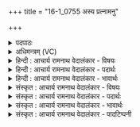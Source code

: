+++
title = "16-1_0755 अस्य प्रत्नामनु"

+++
<details><summary>पदपाठः</summary>

अ꣡स्य꣢। प्र꣣त्ना꣢म्। अ꣡नु꣢꣯। द्यु꣡त꣢꣯म्। शु꣣क्र꣢म्। दु꣣दुह्रे। अ꣡ह्र꣢꣯यः। अ। ह्र꣣यः। प꣡यः꣢꣯। स꣣हस्रसा꣢म्। स꣣हस्र। सा꣢म्। ऋ꣡षि꣢꣯म्। ७५५।
</details>

<details><summary>अधिमन्त्रम् (VC)</summary>

- पवमानः सोमः
- अवत्सारः काश्यपः
- गायत्री
- षड्जः
</details>

<details><summary>हिन्दी : आचार्य रामनाथ वेदालंकार - विषयः</summary>

प्रथम मन्त्र में सोम नामक परमात्मा का विषय है।
</details>

<details><summary>हिन्दी : आचार्य रामनाथ वेदालंकार - पदार्थः</summary>

पदार्थान्वयभाषाः -  (अस्य)इस(सोम)की अर्थात् सौम्य तेजवाले परमात्मा की(प्रत्नाम्)पुरातन, (सहस्रसाम्)असंख्यात फल प्रदान करनेवाली, (ऋषिम्)अनेक कार्यों को सिद्ध करनेवाली(द्युतम्)सौम्य द्युति का(अनु)अनुकूल ध्यान करके(अह्रयः)व्याप्त विद्यावाले विद्वान् उपासकजन(शुक्रम्)शुद्ध(पयः)ब्रह्मानन्दरूप रस को(दुदुह्रे)दुह लेते हैं,पा लेते हैं ॥१॥
</details>

<details><summary>हिन्दी : आचार्य रामनाथ वेदालंकार - भावार्थः</summary>

भावार्थभाषाः -  जो सौम्य,शुद्ध परमात्मा अपने उपासकों के हृदय में शुद्ध ब्रह्मानन्द रस को बहाता है,उसकी सौम्य द्युति में ध्यान सबको लगाना चाहिए ॥१॥
</details>

<details><summary>संस्कृत : आचार्य रामनाथ वेदालंकार - विषयः</summary>

अथ सोमस्य परमात्मनो विषयमाह।
</details>

<details><summary>संस्कृत : आचार्य रामनाथ वेदालंकार - पदार्थः</summary>

पदार्थान्वयभाषाः -  (अस्य)सोमस्य सौम्यतेजसः परमात्मनः(प्रत्नाम्)पुराणीम्(सहस्रसाम्२)या सहस्राणि असंख्यातानि फलानि सनोति ददाति ताम्(ऋषिम्३)बहुकार्यसाधिकाम्(द्युतम्)सौम्यां द्युतिम्(अनु)अनुध्याय(अह्रयः४)व्याप्तविद्याः उपासकाः(शुक्रम्)शुद्धम्(पयः)ब्रह्मानन्दरसम्(दुदुह्रे)दुदुहिरे,प्राप्नुवन्ति।[दुह प्रपूरणे धातोः,वर्त्तमाने लिट्। इरयोरे अ० ६।४।७६ इति इरेज् इत्यस्य स्थाने रे आदेशः]॥१॥५
</details>

<details><summary>संस्कृत : आचार्य रामनाथ वेदालंकार - भावार्थः</summary>

भावार्थभाषाः -  यः सौम्यः शुद्धः परमात्मा स्वोपासकानां हृदि सौम्यं शुद्धं ब्रह्मानन्दरसं स्रावयति तस्य सौम्यायां द्युतौ ध्यानं सर्वैः करणीयम् ॥१॥
</details>

<details><summary>संस्कृत : आचार्य रामनाथ वेदालंकार - पादटिप्पनी</summary>

टिप्पणी:   १. ऋ० ९।५४।१। य० ३।१६ गोऽग्निपयोदेवत्या। २. सहस्रसाम् या सहस्राण्यसंख्यातानि कार्याणि सनोति ताम् इति य० ३।१६ भाष्ये द०। ३. ऋषिम् कार्यसिद्धिप्राप्तिहेतुम्। अत्र इगुपधात् कित्। उ० ४।१२०, अनेन ऋषी गतौ इत्यस्माद् धातोरिन् प्रत्ययः—इति तत्रैव द०। ४. (अह्रयः) अहुवन्ति व्याप्नुवन्ति सर्वा विद्या ये ते विद्वांसः। अत्र अह व्याप्तौ इत्यस्माद् बाहुलकेनौणादिकः क्रिः प्रत्ययः। महीधरेणायं ह्री लज्जायाम् इत्यस्य प्रयोगोऽशुद्ध एव व्याख्यातः इति य० ३।१६ भाष्ये द०। ५. ‘अग्निर्देवता’ इति यजुर्भाष्ये दयानन्दर्षिः। स मन्त्रमिमं तत्र भौतिकाग्निपक्षे व्याख्यातवान्। ‘गायत्री अवत्सारद्रष्टा गोऽग्निपयोदेवत्या’ इति महीधरः। तन्मते “अर्षति दोहनस्थाने गच्छतीति ऋषिर्गौः। तां होमार्थं दुग्धवन्तः। सायंदोहनकालेऽग्निप्रकाशाभावे दुह्यमानं पयो भूमौ पतिष्यतीति शङ्कया दोग्धॄणां लज्जा भवति। सत्यामग्निदीप्तौ स्कन्नशङ्कानुदयाल्लज्जाभावाद् अह्रयो दोग्धारः। किंभूताम् ऋषिम् ? सहस्राम्। ‘षोऽन्तकर्मणि’। सहस्रसंख्याकानि कर्माणि स्यति समापयति क्षीरदध्याज्यहविःप्रदानेनेति सहस्रसा ताम्, स्यतेः क्विप्। यद्वा—अह्रयः गावः, नास्ति ह्रीर्लज्जा यासां ता अह्रयः अलज्जाः उज्ज्वलाः प्रशस्ता इत्यर्थः। मलिनो हि लज्जते। अह्रयो गावोऽस्याग्नेः प्रत्नां चिरन्तनीम् आत्मानुषक्तां द्युतं दीप्तिं शुक्रं शुक्ररूपापन्नां द्युतमेव पयो दुग्धं दुदुह्रे दुहन्ति क्षरन्ति, अग्निना शुक्ररूपेण सिक्तां स्वकान्तिमेव गावो दुग्धरूपेण क्षरन्तीत्यर्थः। ‘सहस्रसाम् ऋषिम्’ इति विशेषणद्वयं पयसः। सहस्रं सनोति सहस्रसास्तम्, चातुर्मास्यपशुसोमानां संभक्तारम्। पुंस्त्वमार्षम्। ‘जनसनखनक्रमगमो विट्’ पा० ३।२।६७ इति विट् प्रत्यये ‘विड्वनोरनुनासिकस्यात्’ पा० ६।४।४१ इत्याकारे वेर्लोपे सहस्रसा इति रूपम्। तथा ऋषिं द्रष्टारम्। गवि वर्तमानं द्रष्टृत्वं पयस्युपचर्यते यद्वा ‘सहस्रसाम् ऋषिम्’ इति विभक्तिलिङ्गवचनव्यत्ययेन अह्रयः इत्यस्य विशेषणद्वयम्। किंभूता अह्रयः ? सहस्रसाः, ऋषयः” इति।
</details>